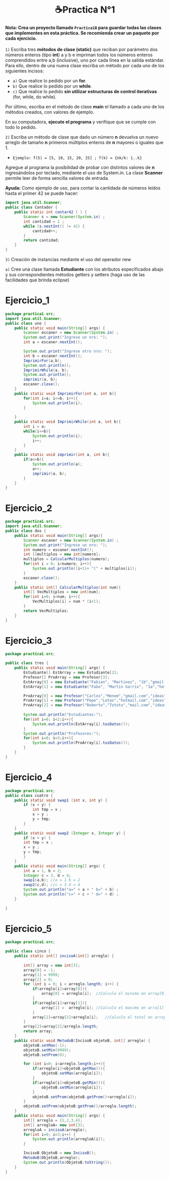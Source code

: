 <h1 align="center">☕Practica N°1 </h1>

#### **Nota: Crea un proyecto llamado ```Practica1B``` para guardar todas las clases que implementes en esta práctica. Se recomienda crear un paquete por cada ejercicio.**

```1)``` Escriba tres **métodos de clase (static)** que reciban por parámetro dos números enteros (tipo **int**) a y b e impriman todos los números enteros comprendidos entre a;b (inclusive), uno por cada línea en la salida estándar. Para ello, dentro de una nueva clase escriba un método por cada uno de los siguientes incisos:

- ``a)`` Que realice lo pedido por un **for**.
- ``b)`` Que realice lo pedido por un **while**.
- ``c)`` Que realice lo pedido **sin utilizar estructuras de control iterativas** (for, while, do while).

Por último, escriba en el método de clase **main** el llamado a cada uno de los métodos creados, con valores de ejemplo.

En su computadora, **ejecute el programa** y verifique que se cumple con todo lo pedido.

```2)``` Escriba un método de clase que dado un número **n** devuelva un nuevo arreglo de tamaño **n** primeros múltiplos enteros de **n** mayores o iguales que 1.

- ``Ejemplo: f(5) = [5, 10, 15, 20, 25] ; f(k) = {nk/k: 1..k}``

Agregue al programa la posibilidad de probar con distintos valores de **n** ingresándolos por teclado, mediante el uso de System.in. La clase **Scanner** permite leer de forma sencilla valores de entrada.

**Ayuda:** Como ejemplo de uso, para contar la cantidada de números leídos hasta el primer 42 se puede hacer:

```Java
import java.util.Scanner;
public class Contador {
    public static int contar42 ( ) {
        Scanner s = new Scanner(System.in) ;
        int cantidad = 1 ;
        while (s.nextInt() != 42) {
            cantidad++;
        }
        return cantidad;
    }
}
```

```3)``` Creación de instancias mediante el uso del operador new

```a)``` Cree una clase llamada **Estudiante** con los atributos especificados abajo y sus correspondientes métodos getters y setters (haga uso de las facilidades que brinda eclipse)

Ejercicio_1
===========
```Java
package practica1.src;
import java.util.Scanner;
public class uno {
    public static void main(String[] args) {
        Scanner escaner = new Scanner(System.in) ;
        System.out.print("Ingrese un nro: ");
        int a = escaner.nextInt();

        System.out.print("Ingrese otro nro: ");
        int b = escaner.nextInt();
        ImprimirFor(a,b);
        System.out.println();
        ImprimirWhile(a, b);
        System.out.println();
        imprimir(a, b);
        escaner.close();
    }
    public static void ImprimirFor(int a, int b){
        for(int i=a; i<=b; i++){
            System.out.println(i);
        }
        
    }
    public static void ImprimirWhile(int a, int b){
        int i = a;
        while(i<=b){
            System.out.println(i);
            i++;
        }
    }
    public static void imprimir(int a, int b){
        if(a<=b){
            System.out.println(a);
            a++;
            imprimir(a, b);
        }
    }
}
```

Ejercicio_2
===========
```Java
package practica1.src;
import java.util.Scanner;
public class dos {
    public static void main(String[] args){
        Scanner escaner = new Scanner(System.in) ;
        System.out.print("Ingrese un nro: ");
        int numero = escaner.nextInt();
        int []multiplos = new int[numero];
        multiplos = CalcularMultiplos(numero);
        for(int i = 0; i<numero; i++){
            System.out.println((i+1)+ ")" + multiplos[i]);
        }
        escaner.close();
    }
    public static int[] CalcularMultiplos(int num){
        int[] VecMultiplos = new int[num];
        for(int i=0; i<num; i++){
            VecMultiplos[i] = num * (i+1);
        }
        return VecMultiplos;
    }
}
```
Ejercicio_3
===========
```Java
package practica1.src;

public class tres {
    public static void main(String[] args) {
        Estudiante[] EstArray = new Estudiante[2];
        Profesor[] ProArray = new Profesor[3];
        EstArray[0] = new Estudiante("Fabian", "Martinez", "1b","gmail.com","74/23");
        EstArray[1] = new Estudiante("Fabo", "Martin Garrix", "1a","hotmail.com","123");

        ProArray[0] = new Profesor("Carlos","Menem","gmail.com","ideas","unlp");
        ProArray[1] = new Profesor("Pepe","Lotas","hotmail.com","ideas","unlp");
        ProArray[2] = new Profesor("Roberto","Tototo","mail.com","ideas","unlp");
        
        System.out.println("Estudiantes:");
        for(int i=0; i<2;i++){
            System.out.println(EstArray[i].tusDatos());
        }
        System.out.println("Profesores:");
        for(int i=0; i<3;i++){
            System.out.println(ProArray[i].tusDatos());
        }
    }
}
```
Ejercicio_4
===========
```Java
package practica1.src;
public class cuatro {
    public static void swap1 (int x, int y) {
        if (x < y) {
            int tmp = x ;
            x = y ;
            y = tmp;
        }
    }
    public static void swap2 (Integer x, Integer y) {
        if (x < y) {
        int tmp = x ;
        x = y ;
        y = tmp;
        }
    }
    public static void main(String[] args) {
        int a = 1, b = 2;
        Integer c = 3, d = 4;
        swap1(a,b); //a = 1 b = 2 
        swap2(c,d); //c = 3 d = 4
        System.out.println("a=" + a + " b=" + b) ;
        System.out.println("c=" + c + " d=" + d) ;
    }
            
}
```
Ejercicio_5
===========
```java
package practica1.src;

public class cinco {
    public static int[] incisoA(int[] arreglo) {
        
        int[] array = new int[3];
        array[0] = -1;
        array[1] = 9999;
        array[2] = 0;
        for (int i = 0; i < arreglo.length; i++) {
            if(arreglo[i]>array[0]){
                array[0] = arreglo[i];  //Calculo el minimo en array[0]
            }
            if(arreglo[i]<array[1]){
                array[1] =  arreglo[i]; //Calculo el maximo en arra[1]
            }
            array[2]=array[2]+arreglo[i];   //Calculo el total en array[2]
        }
        array[2]=array[2]/arreglo.length;
        return array;
    }
    public static void MetodoB(IncisoB objetoB, int[] arreglo) {
        objetoB.setMax(-1);
        objetoB.setMin(9999);
        objetoB.setProm(0);

        for (int i=0; i<arreglo.length;i++){
            if(arreglo[i]>objetoB.getMax()){
                objetoB.setMax(arreglo[i]);
            }
            if(arreglo[i]>objetoB.getMin()){
                objetoB.setMin(arreglo[i]);
            }
            objetoB.setProm(objetoB.getProm()+arreglo[i]);
        }
        objetoB.setProm(objetoB.getProm()/arreglo.length);
    }
    public static void main(String[] args) {
        int[] arreglo = {1,2,3,4};
        int[] arregloA= new int[3];
        arregloA = incisoA(arreglo);
        for(int i=0; i<3;i++) {
			System.out.println(arregloA[i]);
		}

        IncisoB ObjetoB = new IncisoB();
        MetodoB(ObjetoB,arreglo);
        System.out.println(ObjetoB.toString());
    }
}

```